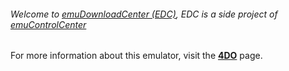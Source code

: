 ###### Welcome to [emuDownloadCenter (EDC)](https://github.com/PhoenixInteractiveNL/emuDownloadCenter/wiki/), EDC is a side project of [emuControlCenter](https://github.com/PhoenixInteractiveNL/emuControlCenter/wiki/)

For more information about this emulator, visit the [**4DO**](https://github.com/PhoenixInteractiveNL/emuDownloadCenter/wiki/Emulator-4do#menu) page.
